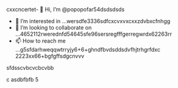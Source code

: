 cxxcncertet- 👋 Hi, I’m @popopofar54dsdsdsds
- 👀 I’m interested in ...wersdfe3336sdfcxcvxvxcxxzdvbxcfnhgg
- 💞️ I’m looking to collaborate on ...4652112rwerednfd54645sfe96sersregfffgerregwrdx62263rr
- 📫 How to reach me ...g5sfdarhweqqwtrryjy6+6+ghndfbvdsddsdvfhjtrhgrfdxc
2223xx66+bgfgffsdgcnvvv
<!---vxcvchghndsfffmbv
popopofar/popopofar is a ✨ special ✨ repository because its `README.md` (this file) appears on your GitHub profile.ggfbf cvcxcxcxk
You can click the Preview link to take a look at your changes.sdfdfs
--->sfdsscvbcvcbcvbb
c
asdbfbfb
5
